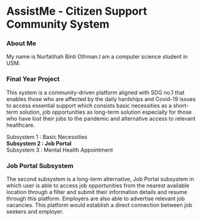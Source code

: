 # AssistMe - Citizen Support Community System

<h3>About Me</h3>

My name is Nurfatihah Binti Othman.I am a computer science student in USM.


<h3>Final Year Project</h3>

This system is a community-driven platform aligned with SDG no.1 that enables those who are affected by the daily hardships and Covid-19 issues to access essential support which consists basic necessities as a short-term solution, job opportunities as long-term solution especially for those who have lost their jobs to the pandemic and alternative access to relevant healthcare.

Subsystem 1 : Basic Necessities <br>
**Subsystem 2 : Job Portal** <br>
Subsystem 3 : Mental Health Appointment <br>

<h3>Job Portal Subsystem</h3>

The second subsystem is a long-term alternative, Job Portal subsystem in which user is able to access job opportunities from the nearest available location through a filter and submit their information details and resume through this platform. Employers are also able to advertise relevant job vacancies. This platform would establish a direct connection between job seekers and employer.
